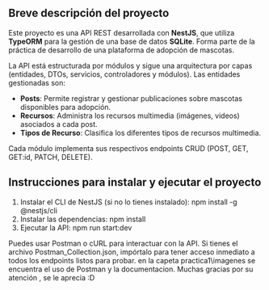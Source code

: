 ## Breve descripción del proyecto

Este proyecto es una API REST desarrollada con **NestJS**, que utiliza **TypeORM** para la gestión de una base de datos **SQLite**. Forma parte de la práctica de desarrollo de una plataforma de adopción de mascotas.

La API está estructurada por módulos y sigue una arquitectura por capas (entidades, DTOs, servicios, controladores y módulos). Las entidades gestionadas son:

- **Posts**: Permite registrar y gestionar publicaciones sobre mascotas disponibles para adopción.
- **Recursos**: Administra los recursos multimedia (imágenes, videos) asociados a cada post.
- **Tipos de Recurso**: Clasifica los diferentes tipos de recursos multimedia.

Cada módulo implementa sus respectivos endpoints CRUD (POST, GET, GET:id, PATCH, DELETE).

## Instrucciones para instalar y ejecutar el proyecto

1. Instalar el CLI de NestJS (si no lo tienes instalado):
  npm install -g @nestjs/cli
2. Instalar las dependencias:
 npm install
3. Ejecutar la API:
 npm run start:dev

Puedes usar Postman o cURL para interactuar con la API. Si tienes el archivo Postman_Collection.json, impórtalo para tener acceso inmediato a todos los endpoints listos para probar.
en la capeta practica1\imagenes se encuentra el uso de Postman y la documentacion.
Muchas gracias por su atención , se le aprecia :D